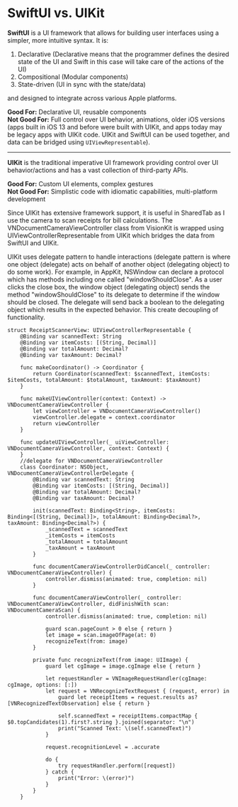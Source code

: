 # SwiftUI vs. UIKit

**SwiftUI** is a UI framework that allows for building user interfaces using a simpler, more intuitive syntax. It is:  
1) Declarative (Declarative means that the programmer defines the desired state of the UI and Swift in this case will take care of the actions of the UI)
2) Compositional (Modular components)
3) State-driven (UI in sync with the state/data)

and designed to integrate across various Apple platforms.

**Good For:** Declarative UI, reusable components  
**Not Good For:** Full control over UI behavior, animations, older iOS versions (apps built in iOS 13 and before were built with UIKit, and apps today may be legacy apps with UIKit code. UIKit and SwiftUI can be used together, and data can be bridged using `UIViewRepresentable`).  

---

**UIKit** is the traditional imperative UI framework providing control over UI behavior/actions and has a vast collection of third-party APIs.

**Good For:** Custom UI elements, complex gestures  
**Not Good For:** Simplistic code with idiomatic capabilities, multi-platform development

Since UIKit has extensive framework support, it is useful in SharedTab as I use the camera to scan receipts for bill calculations. The VNDocumentCameraViewController class from VisionKit is wrapped using UIViewControllerRepresentable from UIKit which bridges the data from SwiftUI and UIKit. 

UIKit uses delegate pattern to handle interactions (delegate pattern is where one object (delegate) acts on behalf of another object (delegating object) to do some work). For example, in AppKit, NSWindow can declare a protocol which has methods including one called "windowShouldClose". As a user clicks the close box, the window object (delegating object) sends the method "windowShouldClose" to its delegate to determine if the window should be closed. The delegate will send back a boolean to the delegating object which results in the expected behavior. This create decoupling of functionality.

```
struct ReceiptScannerView: UIViewControllerRepresentable {
    @Binding var scannedText: String
    @Binding var itemCosts: [(String, Decimal)]
    @Binding var totalAmount: Decimal?
    @Binding var taxAmount: Decimal?
    
    func makeCoordinator() -> Coordinator {
        return Coordinator(scannedText: $scannedText, itemCosts: $itemCosts, totalAmount: $totalAmount, taxAmount: $taxAmount)
    }
    
    func makeUIViewController(context: Context) -> VNDocumentCameraViewController {
        let viewController = VNDocumentCameraViewController()
        viewController.delegate = context.coordinator
        return viewController
    }
    
    func updateUIViewController(_ uiViewController: VNDocumentCameraViewController, context: Context) {
    }
    //delegate for VNDocumentCameraViewController
    class Coordinator: NSObject, VNDocumentCameraViewControllerDelegate {
        @Binding var scannedText: String
        @Binding var itemCosts: [(String, Decimal)]
        @Binding var totalAmount: Decimal?
        @Binding var taxAmount: Decimal?
        
        init(scannedText: Binding<String>, itemCosts: Binding<[(String, Decimal)]>, totalAmount: Binding<Decimal?>, taxAmount: Binding<Decimal?>) {
            _scannedText = scannedText
            _itemCosts = itemCosts
            _totalAmount = totalAmount
            _taxAmount = taxAmount
        }
        
        func documentCameraViewControllerDidCancel(_ controller: VNDocumentCameraViewController) {
            controller.dismiss(animated: true, completion: nil)
        }
        
        func documentCameraViewController(_ controller: VNDocumentCameraViewController, didFinishWith scan: VNDocumentCameraScan) {
            controller.dismiss(animated: true, completion: nil)
            
            guard scan.pageCount > 0 else { return }
            let image = scan.imageOfPage(at: 0)
            recognizeText(from: image)
        }
        
        private func recognizeText(from image: UIImage) {
            guard let cgImage = image.cgImage else { return }
            
            let requestHandler = VNImageRequestHandler(cgImage: cgImage, options: [:])
            let request = VNRecognizeTextRequest { (request, error) in
                guard let receiptItems = request.results as? [VNRecognizedTextObservation] else { return }
                
                self.scannedText = receiptItems.compactMap { $0.topCandidates(1).first?.string }.joined(separator: "\n")
                print("Scanned Text: \(self.scannedText)")
            }
            
            request.recognitionLevel = .accurate
            
            do {
                try requestHandler.perform([request])
            } catch {
                print("Error: \(error)")
            }
        }
    }
```
